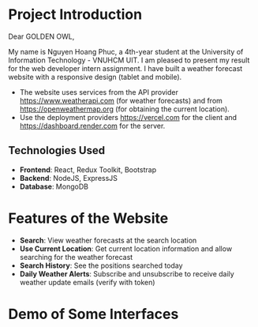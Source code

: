 # Project Introduction

Dear GOLDEN OWL,

My name is Nguyen Hoang Phuc, a 4th-year student at the University of Information Technology - VNUHCM UIT. I am pleased to present my result for the web developer intern assignment. I have built a weather forecast website with a responsive design (tablet and mobile). 
* The website uses services from the API provider https://www.weatherapi.com (for weather forecasts) and from  https://openweathermap.org (for obtaining the current location).
* Use the deployment providers https://vercel.com for the client and https://dashboard.render.com for the server.

## Technologies Used

- **Frontend**: React, Redux Toolkit, Bootstrap
- **Backend**: NodeJS, ExpressJS
- **Database**: MongoDB

# Features of the Website
- **Search**: View weather forecasts at the search location
- **Use Current Location**: Get current location information and allow searching for the weather forecast 
- **Search History**: See the positions searched today
- **Daily Weather Alerts**: Subscribe and unsubscribe to receive daily weather update emails (verify with token)

# Demo of Some Interfaces
